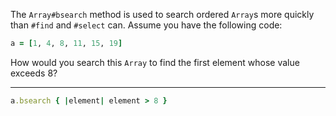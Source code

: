 The `Array#bsearch` method is used to search ordered `Array`s more quickly than `#find` and `#select` can. Assume you have the following code:
```ruby
a = [1, 4, 8, 11, 15, 19]
```
How would you search this `Array` to find the first element whose value exceeds 8?

---

```ruby
a.bsearch { |element| element > 8 }
```
